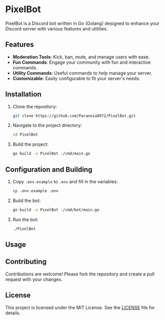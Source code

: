 # PixelBot

PixelBot is a Discord bot written in Go (Golang) designed to enhance your Discord server with various features and utilities.

## Features

- **Moderation Tools**: Kick, ban, mute, and manage users with ease.
- **Fun Commands**: Engage your community with fun and interactive commands.
- **Utility Commands**: Useful commands to help manage your server.
- **Customizable**: Easily configurable to fit your server's needs.

## Installation

1. Clone the repository:
   ```sh
   git clone https://github.com/Paranoia8972/PixelBot.git
   ```
2. Navigate to the project directory:
   ```sh
   cd PixelBot
   ```
3. Build the project:
   ```sh
   go build -o PixelBot ./cmd/main.go
   ```

## Configuration and Building

1. Copy `.env.example` to `.env` and fill in the variables:

   ```sh
   cp .env.example .env
   ```

2. Build the bot:

   ```sh
   go build -o PixelBot ./cmd/bot/main.go
   ```

3. Run the bot:
   ```sh
   ./PixelBot
   ```

## Usage

## Contributing

Contributions are welcome! Please fork the repository and create a pull request with your changes.

## License

This project is licensed under the MIT License. See the [LICENSE](LICENSE) file for details.
